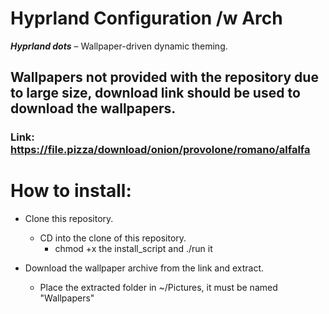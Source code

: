 # Hyprland Configuration /w Arch
___Hyprland dots___ – Wallpaper-driven dynamic theming.

## Wallpapers not provided with the repository due to large size, download link should be used to download the wallpapers.

### Link: https://file.pizza/download/onion/provolone/romano/alfalfa

# How to install:

* Clone this repository.
  * CD into the clone of this repository.
    * chmod +x the install_script and ./run it

* Download the wallpaper archive from the link and extract.
  * Place the extracted folder in ~/Pictures, it must be named "Wallpapers"
      



